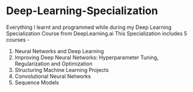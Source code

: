 # Deep-Learning-Specialization
Everything I learnt and programmed while during my Deep Learning Specialization Course from DeepLearning.ai 
This Specialization includes 5 courses -

1) Neural Networks and Deep Learning
2) Improving Deep Neural Networks: Hyperparameter Tuning, Regularization and Optimization
3) Structuring Machine Learning Projects
4) Convolutional Neural Networks
5) Sequence Models
